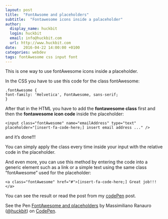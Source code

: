 ```yaml
---
layout: post
title:  "FontAwsome and placeholders"
subtitle:  "Fontawesome icons inside a palaceholder"
author:
  display_name: huckbit
  login: huckbit
  email: info@huckbit.com
  url: http://www.huckbit.com
date:   2016-04-22 14:00:00 +0100
categories: webdev
tags: fontAwesome css input font
---
```

This is one way to use fontAwesome icons inside a placeholder.

In the CSS you have to use this code for the class fontAwesome:

```
.fontAwesome {
font-family: 'Helvetica', FontAwesome, sans-serif;
}
```

After that in the HTML you have to add the **fontawesome class** first and then the **fontawesome icon code** inside the placeholder:

```
<input class="fontAwesome" name="emailAddress" type="text" placeholder="[insert-fa-code-here;] insert email address ..." />
```
and it’s done!!!

You can simply apply the class every time inside your input with the relative code in the placeholder.

And even more, you can use this method by entering the code into a generic element such as a link or a simple text using the same class “fontAwesome” used for the placeholder:

```
<a class="fontAwesome" href="#">[insert-fa-code-here;] Great job!!!</a>
```

You can see the result or read the post from my [codePen](http://codepen.io/huckbit/post/fontawesomeplaceholder) post.

<p data-height="300" data-theme-id="24562" data-slug-hash="rezezb" data-default-tab="result" data-user="huckbit" data-embed-version="2" class="codepen">See the Pen <a href="http://codepen.io/huckbit/pen/rezezb/">FontAwesome and placeholders</a> by Massimiliano Ranauro (<a href="http://codepen.io/huckbit">@huckbit</a>) on <a href="http://codepen.io">CodePen</a>.</p>
<script async src="//assets.codepen.io/assets/embed/ei.js"></script>
